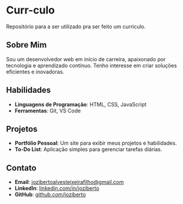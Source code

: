 # Curr-culo
Repositório para a ser utilizado pra ser feito um curriculo.
## Sobre Mim
Sou um desenvolvedor web em início de carreira, apaixonado por tecnologia e aprendizado contínuo. Tenho interesse em criar soluções eficientes e inovadoras.

## Habilidades
- **Linguagens de Programação**: HTML, CSS, JavaScript
- **Ferramentas**: Git, VS Code

## Projetos
- **Portfólio Pessoal**: Um site para exibir meus projetos e habilidades.
- **To-Do List**: Aplicação simples para gerenciar tarefas diárias.

## Contato
- **Email**: jozibertoalvesteixeirafilho@gmail.com
- **LinkedIn**: [linkedin.com/in/joziberto](https://www.linkedin.com/in/joziberto-alves-735781360/)
- **GitHub**: [github.com/joziberto](https://github.com/Joziberto-Alves/)